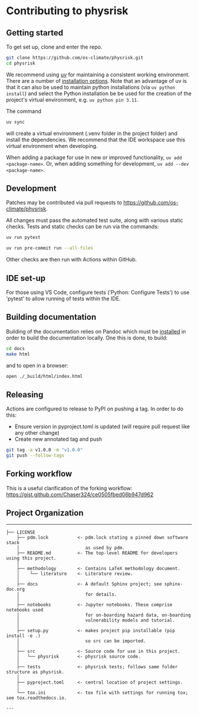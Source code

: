 # Contributing to physrisk

## Getting started

To get set up, clone and enter the repo.

```bash
git clone https://github.com/os-climate/physrisk.git
cd physrisk
```

We recommend using [uv](https://docs.astral.sh/uv/) for maintaining a consistent working environment.
There are a number of [installation options](https://docs.astral.sh/uv/getting-started/installation/).
Note that an advantage of uv is that it can also be used to maintain python installations
(via ```uv python install```) and select the Python installation be be used for the creation of the
project's virtual environment, e.g. ```uv python pin 3.11```.

The command

```bash
uv sync
```

will create a virtual environment (.venv folder in the project
folder) and install the dependencies.
We recommend that the IDE workspace use this virtual environment when
developing.

When adding a package for use in new or improved functionality,
`uv add <package-name>`. Or, when adding something for
development, `uv add --dev <package-name>`.

## Development

Patches may be contributed via pull requests to
<https://github.com/os-climate/physrisk>.

All changes must pass the automated test suite, along with various static
checks. Tests and static checks can be run via the commands:

```bash
uv run pytest
```

```bash
uv run pre-commit run --all-files
```

Other checks are then run with Actions within GitHub.

## IDE set-up

For those using VS Code, configure tests ('Python: Configure Tests') to
use 'pytest' to allow running of tests within the IDE.

## Building documentation

Building of the documentation relies on Pandoc which must be [installed]((https://pandoc.org/installing.html)) in order to build the documentation locally. One this is done, to build:

```bash
cd docs
make html
```

and to open in a browser:

```bash
open ./_build/html/index.html
```

## Releasing

Actions are configured to release to PyPI on pushing a tag. In order to
do this:

- Ensure version in pyproject.toml is updated (will require pull request
  like any other change)
- Create new annotated tag and push

```bash
git tag -a v1.0.0 -m "v1.0.0"
git push --follow-tags
```

## Forking workflow

This is a useful clarification of the forking workflow:
<https://gist.github.com/Chaser324/ce0505fbed06b947d962>

## Project Organization

---

```text
├── LICENSE
    ├── pdm.lock           <- pdm.lock stating a pinned down software stack
    │                         as used by pdm.
    ├── README.md          <- The top-level README for developers using this project.
    │
    ├── methodology        <- Contains LaTeX methodology document.
    │    └── literature    <- Literature review.
    │
    ├── docs               <- A default Sphinx project; see sphinx-doc.org
    │                         for details.
    │
    ├── notebooks          <- Jupyter notebooks. These comprise notebooks used
    │                         for on-boarding hazard data, on-boarding
    │                         vulnerability models and tutorial.
    │
    ├── setup.py           <- makes project pip installable (pip install -e .)
    │                         so src can be imported.
    │
    ├── src                <- Source code for use in this project.
    │   └── physrisk       <- physrisk source code.
    │    
    ├── tests              <- physrisk tests; follows same folder structure as physrisk.
    │
    ├── pyproject.toml     <- central location of project settings.
    │
    └── tox.ini            <- tox file with settings for running tox; see tox.readthedocs.io.

---
